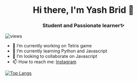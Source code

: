 <h1 align=center> Hi there, I'm Yash Brid 👋</h1>
<h3 align=center> Student and Passionate learner✨</h3>

<p align="left"> <img src="https://komarev.com/ghpvc/?username=yashbrid03&color=orange" alt="views" /> </p>

- 🔭 I’m currently working on Tetris game
- 🌱 I’m currently learning Python and Javascript 
- 👯 I’m looking to collaborate on Javascript
- 📫 How to reach me: [Instagram](https://www.instagram.com/yashbrid04/)

[![Top Langs](https://github-readme-stats.vercel.app/api/top-langs/?username=yashbrid03&layout=compact)](https://github.com/yashbrid03?tab=repositories)


